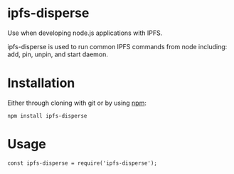# ipfs-disperse

Use when developing node.js applications with IPFS. 

ipfs-disperse is used to run common IPFS commands from node including: add, pin, unpin, and start daemon.

# Installation 

Either through cloning with git or by using [npm](http://npmjs.org):

    npm install ipfs-disperse

# Usage

    const ipfs-disperse = require('ipfs-disperse');